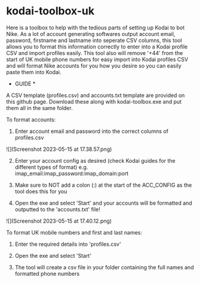 # kodai-toolbox-uk

Here is a toolbox to help with the tedious parts of setting up Kodai to bot Nike.
As a lot of account generating softwares output account email, password, firstname and lastname into seperate CSV columns, this tool allows you to format this information correctly to enter into a Kodai profile CSV and import profiles easily.
This tool also will remove '+44' from the start of UK mobile phone numbers for easy import into Kodai profiles CSV and will format Nike accounts for you how you desire so you can easily paste them into Kodai.

* GUIDE *

A CSV template (profiles.csv) and accounts.txt template are provided on this github page. Download these along with kodai-toolbox.exe and put them all in the same folder.

To format accounts:

1. Enter account email and password into the correct columns of profiles.csv

![](Screenshot 2023-05-15 at 17.38.57.png)


2. Enter your account config as desired (check Kodai guides for the different types of format) e.g. imap_email:imap_password:imap_domain:port

3. Make sure to NOT add a colon (:) at the start of the ACC_CONFIG as the tool does this for you

4. Open the exe and select 'Start' and your accounts will be formatted and outputted to the 'accounts.txt' file!

![](Screenshot 2023-05-15 at 17.40.12.png)

To format UK mobile numbers and first and last names:

1. Enter the required details into 'profiles.csv'

2. Open the exe and select 'Start'

3. The tool will create a csv file in your folder containing the full names and formatted phone numbers


